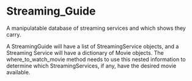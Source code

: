 # Streaming_Guide
A manipulatable database of streaming services and which shows they carry.

A StreamingGuide will have a list of StreamingService objects, and a Streaming Service will have a dictionary of Movie objects. 
The where_to_watch_movie method needs to use this nested information to determine which StreamingServices, if any, have the desired movie available.
